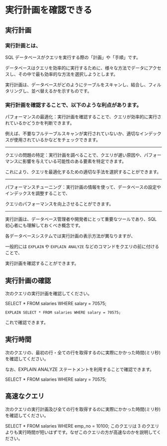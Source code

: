 # 実行計画を確認できる

## 実行計画

### 実行計画とは、

SQL データベースがクエリを実行する際の「計画」や「手順」です。

データベースはクエリを効率的に実行するために、様々な方法でデータにアクセスし、その中で最も効率的な方法を選択しようとします。

実行計画は、データベースがどのようにテーブルをスキャンし、結合し、フィルタリングし、並べ替えるかを示すものです。

### 実行計画を確認することで、以下のような利点があります。

パフォーマンスの最適化：実行計画を確認することで、クエリが効率的に実行されているかどうかを判断できます。

例えば、不要なフルテーブルスキャンが実行されていないか、適切なインデックスが使用されているかなどをチェックできます。

---

クエリの問題の特定：実行計画を調べることで、クエリが遅い原因や、パフォーマンスに影響を与えている可能性のある要素を特定できます。

これにより、クエリを最適化するための適切な手法を選択することができます。

---

パフォーマンスチューニング：実行計画の情報を使って、データベースの設定やインデックスを調整することで、

クエリのパフォーマンスを向上させることができます。

---

実行計画は、データベース管理者や開発者にとって重要なツールであり、SQL 初心者にも理解しておくべき概念です。

各データベースシステムでは実行計画の表示方法が異なりますが、

一般的には `EXPLAIN` や `EXPLAIN ANALYZE` などのコマンドをクエリの前に付けることで、

実行計画を確認することができます。

## 実行計画の確認

次のクエリの実行計画を確認してください。

SELECT \* FROM salaries WHERE salary = 70575;

```
EXPLAIN SELECT * FROM salaries WHERE salary = 70575;
```

これで確認できます。

## 実行時間

次のクエリの、最初の行・全ての行を取得するのに実際にかかった時間(ミリ秒)を確認してください。

なお、EXPLAIN ANALYZE ステートメントを利用することで確認できます。

SELECT \* FROM salaries WHERE salary = 70575;

## 高速なクエリ

次のクエリの実行計画及び全ての行を取得するのに実際にかかった時間(ミリ秒)を確認してください。

SELECT \* FROM salaries WHERE emp_no = 10100;
このクエリは 3 のクエリよりも実行時間が短いはずです。なぜこのクエリの方が高速なのかを説明してください。
